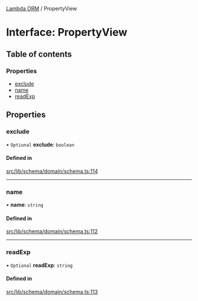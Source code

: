 [Lambda ORM](../README.md) / PropertyView

# Interface: PropertyView

## Table of contents

### Properties

- [exclude](PropertyView.md#exclude)
- [name](PropertyView.md#name)
- [readExp](PropertyView.md#readexp)

## Properties

### exclude

• `Optional` **exclude**: `boolean`

#### Defined in

[src/lib/schema/domain/schema.ts:114](https://github.com/FlavioLionelRita/lambdaorm-base/blob/293e2ec/src/lib/schema/domain/schema.ts#L114)

___

### name

• **name**: `string`

#### Defined in

[src/lib/schema/domain/schema.ts:112](https://github.com/FlavioLionelRita/lambdaorm-base/blob/293e2ec/src/lib/schema/domain/schema.ts#L112)

___

### readExp

• `Optional` **readExp**: `string`

#### Defined in

[src/lib/schema/domain/schema.ts:113](https://github.com/FlavioLionelRita/lambdaorm-base/blob/293e2ec/src/lib/schema/domain/schema.ts#L113)
